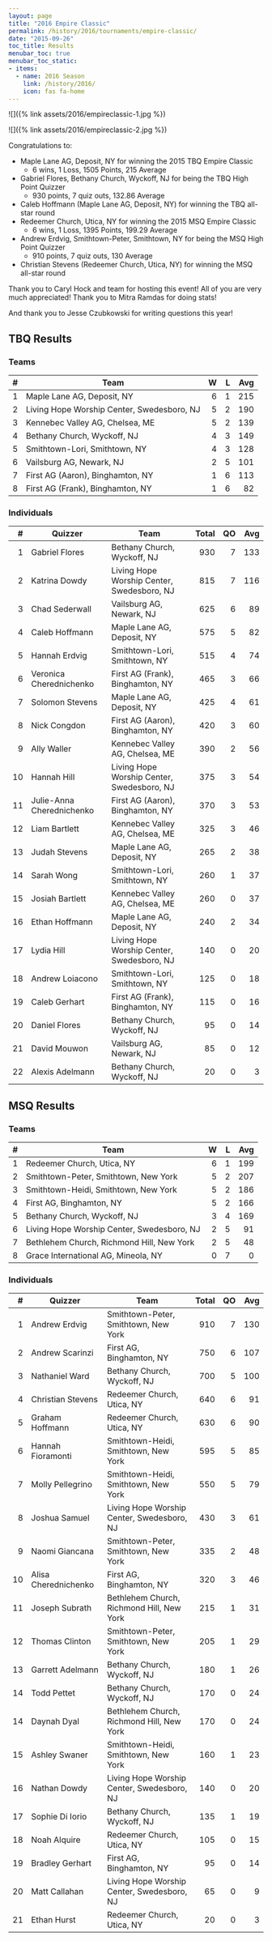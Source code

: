```yaml
---
layout: page
title: "2016 Empire Classic"
permalink: /history/2016/tournaments/empire-classic/
date: "2015-09-26"
toc_title: Results
menubar_toc: true
menubar_toc_static:
- items:
  - name: 2016 Season
    link: /history/2016/
    icon: fas fa-home
---
```


![]({% link assets/2016/empireclassic-1.jpg %})

![]({% link assets/2016/empireclassic-2.jpg %})

Congratulations to:
* Maple Lane AG, Deposit, NY for winning the 2015 TBQ Empire Classic
  * 6 wins, 1 Loss, 1505 Points, 215 Average
* Gabriel Flores, Bethany Church, Wyckoff, NJ for being the TBQ High Point Quizzer
  * 930 points, 7 quiz outs, 132.86 Average
* Caleb Hoffmann (Maple Lane AG, Deposit, NY) for winning the TBQ all-star round
* Redeemer Church, Utica, NY for winning the 2015 MSQ Empire Classic
  * 6 wins, 1 Loss, 1395 Points, 199.29 Average
* Andrew Erdvig, Smithtown-Peter, Smithtown, NY for being the MSQ High Point Quizzer
  * 910 points, 7 quiz outs, 130 Average
* Christian Stevens (Redeemer Church, Utica, NY) for winning the MSQ all-star round

Thank you to Caryl Hock and team for hosting this event! All of you are very much appreciated! Thank you to Mitra Ramdas for doing stats!

And thank you to Jesse Czubkowski for writing questions this year!

## TBQ Results

### Teams

|    # | Team                                       |    W |    L |  Avg |
| ---: | ------------------------------------------ | ---: | ---: | ---: |
|    1 | Maple Lane AG, Deposit, NY                 |    6 |    1 |  215 |
|    2 | Living Hope Worship Center, Swedesboro, NJ |    5 |    2 |  190 |
|    3 | Kennebec Valley AG, Chelsea, ME            |    5 |    2 |  139 |
|    4 | Bethany Church, Wyckoff, NJ                |    4 |    3 |  149 |
|    5 | Smithtown-Lori, Smithtown, NY              |    4 |    3 |  128 |
|    6 | Vailsburg AG, Newark, NJ                   |    2 |    5 |  101 |
|    7 | First AG (Aaron), Binghamton, NY           |    1 |    6 |  113 |
|    8 | First AG (Frank), Binghamton, NY           |    1 |    6 |   82 |

### Individuals

|    # | Quizzer                   | Team                                       | Total |   QO |  Avg |
| ---: | ------------------------- | ------------------------------------------ | ----: | ---: | ---: |
|    1 | Gabriel Flores            | Bethany Church, Wyckoff, NJ                |   930 |    7 |  133 |
|    2 | Katrina Dowdy             | Living Hope Worship Center, Swedesboro, NJ |   815 |    7 |  116 |
|    3 | Chad Sederwall            | Vailsburg AG, Newark, NJ                   |   625 |    6 |   89 |
|    4 | Caleb Hoffmann            | Maple Lane AG, Deposit, NY                 |   575 |    5 |   82 |
|    5 | Hannah Erdvig             | Smithtown-Lori, Smithtown, NY              |   515 |    4 |   74 |
|    6 | Veronica Cherednichenko   | First AG (Frank), Binghamton, NY           |   465 |    3 |   66 |
|    7 | Solomon Stevens           | Maple Lane AG, Deposit, NY                 |   425 |    4 |   61 |
|    8 | Nick Congdon              | First AG (Aaron), Binghamton, NY           |   420 |    3 |   60 |
|    9 | Ally Waller               | Kennebec Valley AG, Chelsea, ME            |   390 |    2 |   56 |
|   10 | Hannah Hill               | Living Hope Worship Center, Swedesboro, NJ |   375 |    3 |   54 |
|   11 | Julie-Anna Cherednichenko | First AG (Aaron), Binghamton, NY           |   370 |    3 |   53 |
|   12 | Liam Bartlett             | Kennebec Valley AG, Chelsea, ME            |   325 |    3 |   46 |
|   13 | Judah Stevens             | Maple Lane AG, Deposit, NY                 |   265 |    2 |   38 |
|   14 | Sarah Wong                | Smithtown-Lori, Smithtown, NY              |   260 |    1 |   37 |
|   15 | Josiah Bartlett           | Kennebec Valley AG, Chelsea, ME            |   260 |    0 |   37 |
|   16 | Ethan Hoffmann            | Maple Lane AG, Deposit, NY                 |   240 |    2 |   34 |
|   17 | Lydia Hill                | Living Hope Worship Center, Swedesboro, NJ |   140 |    0 |   20 |
|   18 | Andrew Loiacono           | Smithtown-Lori, Smithtown, NY              |   125 |    0 |   18 |
|   19 | Caleb Gerhart             | First AG (Frank), Binghamton, NY           |   115 |    0 |   16 |
|   20 | Daniel Flores             | Bethany Church, Wyckoff, NJ                |    95 |    0 |   14 |
|   21 | David Mouwon              | Vailsburg AG, Newark, NJ                   |    85 |    0 |   12 |
|   22 | Alexis Adelmann           | Bethany Church, Wyckoff, NJ                |    20 |    0 |    3 |

## MSQ Results

### Teams

|    # | Team                                       |    W |    L |  Avg |
| ---: | ------------------------------------------ | ---: | ---: | ---: |
|    1 | Redeemer Church, Utica, NY                 |    6 |    1 |  199 |
|    2 | Smithtown-Peter, Smithtown, New York       |    5 |    2 |  207 |
|    3 | Smithtown-Heidi, Smithtown, New York       |    5 |    2 |  186 |
|    4 | First AG, Binghamton, NY                   |    5 |    2 |  166 |
|    5 | Bethany Church, Wyckoff, NJ                |    3 |    4 |  169 |
|    6 | Living Hope Worship Center, Swedesboro, NJ |    2 |    5 |   91 |
|    7 | Bethlehem Church, Richmond Hill, New York  |    2 |    5 |   48 |
|    8 | Grace International AG, Mineola, NY        |    0 |    7 |    0 |

### Individuals

|    # | Quizzer              | Team                                       | Total |   QO |  Avg |
| ---: | -------------------- | ------------------------------------------ | ----: | ---: | ---: |
|    1 | Andrew Erdvig        | Smithtown-Peter, Smithtown, New York       |   910 |    7 |  130 |
|    2 | Andrew Scarinzi      | First AG, Binghamton, NY                   |   750 |    6 |  107 |
|    3 | Nathaniel Ward       | Bethany Church, Wyckoff, NJ                |   700 |    5 |  100 |
|    4 | Christian Stevens    | Redeemer Church, Utica, NY                 |   640 |    6 |   91 |
|    5 | Graham Hoffmann      | Redeemer Church, Utica, NY                 |   630 |    6 |   90 |
|    6 | Hannah Fioramonti    | Smithtown-Heidi, Smithtown, New York       |   595 |    5 |   85 |
|    7 | Molly Pellegrino     | Smithtown-Heidi, Smithtown, New York       |   550 |    5 |   79 |
|    8 | Joshua Samuel        | Living Hope Worship Center, Swedesboro, NJ |   430 |    3 |   61 |
|    9 | Naomi Giancana       | Smithtown-Peter, Smithtown, New York       |   335 |    2 |   48 |
|   10 | Alisa Cherednichenko | First AG, Binghamton, NY                   |   320 |    3 |   46 |
|   11 | Joseph Subrath       | Bethlehem Church, Richmond Hill, New York  |   215 |    1 |   31 |
|   12 | Thomas Clinton       | Smithtown-Peter, Smithtown, New York       |   205 |    1 |   29 |
|   13 | Garrett Adelmann     | Bethany Church, Wyckoff, NJ                |   180 |    1 |   26 |
|   14 | Todd Pettet          | Bethany Church, Wyckoff, NJ                |   170 |    0 |   24 |
|   14 | Daynah Dyal          | Bethlehem Church, Richmond Hill, New York  |   170 |    0 |   24 |
|   15 | Ashley Swaner        | Smithtown-Heidi, Smithtown, New York       |   160 |    1 |   23 |
|   16 | Nathan Dowdy         | Living Hope Worship Center, Swedesboro, NJ |   140 |    0 |   20 |
|   17 | Sophie Di Iorio      | Bethany Church, Wyckoff, NJ                |   135 |    1 |   19 |
|   18 | Noah Alquire         | Redeemer Church, Utica, NY                 |   105 |    0 |   15 |
|   19 | Bradley Gerhart      | First AG, Binghamton, NY                   |    95 |    0 |   14 |
|   20 | Matt Callahan        | Living Hope Worship Center, Swedesboro, NJ |    65 |    0 |    9 |
|   21 | Ethan Hurst          | Redeemer Church, Utica, NY                 |    20 |    0 |    3 |
